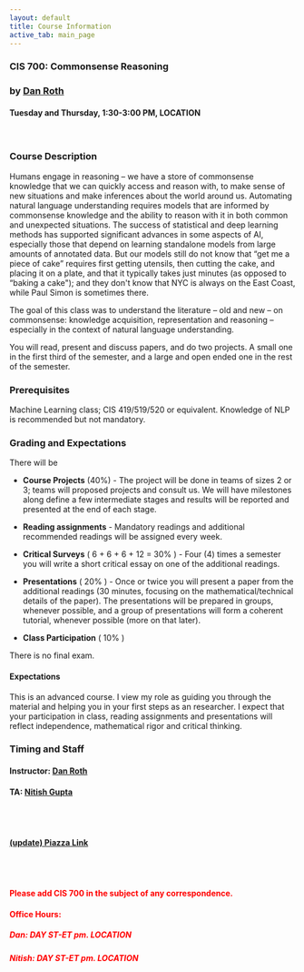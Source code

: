 ```yaml
---
layout: default
title: Course Information
active_tab: main_page
---
```

### CIS 700: Commonsense Reasoning
### by [Dan Roth](http://www.cis.upenn.edu/~danroth/)
#### Tuesday and Thursday, 1:30-3:00 PM, LOCATION


<br/>

### Course Description

Humans engage in reasoning – we have a store of commonsense knowledge that we can quickly access and reason with, to make sense of new situations and make inferences about the world around us. Automating natural language understanding requires models that are informed by commonsense knowledge and the ability to reason with it in both common and unexpected situations. The success of statistical and deep learning methods has supported significant advances in some aspects of AI, especially those that depend on learning standalone models from large amounts of annotated data. But our models still do not know that “get me a piece of cake” requires first getting utensils, then cutting the cake, and placing it on a plate, and that it typically takes just minutes (as opposed to “baking a cake"); and they don't know that NYC is always on the East Coast, while Paul Simon is sometimes there.

The goal of this class was to understand the literature – old and new – on commonsense: knowledge acquisition, representation and reasoning – especially in the context of natural language understanding.

You will read, present and discuss papers, and do two projects. A small one in the first third of the semester, and a large and open ended one in the rest of the semester.  

### Prerequisites

Machine Learning class; CIS 419/519/520 or equivalent. Knowledge of NLP is recommended but not mandatory.

### Grading and Expectations

There will be
* **Course Projects** (40%) - The project will be done in teams of sizes 2 or 3; teams will proposed projects and consult us. We will have milestones along define a few intermediate stages and results will be reported and presented at the end of each stage.

* **Reading assignments** - Mandatory readings and additional recommended readings will be assigned every week.

* **Critical Surveys** ( 6 + 6 + 6 + 12 = 30% ) - Four (4) times a semester you will write a short critical essay on one of the additional readings.

* **Presentations** ( 20% ) - Once or twice you will present a paper from the additional readings (30 minutes, focusing on the mathematical/technical details of the paper). The presentations will be prepared in groups, whenever possible, and a group of presentations will form a coherent tutorial, whenever possible (more on that later).

* **Class Participation** ( 10% )


There is no final exam.

#### Expectations

This is an advanced course. I view my role as guiding you through the material and helping you in your first steps as an researcher. I expect that your participation in class, reading assignments and presentations will reflect independence, mathematical rigor and critical thinking.

### Timing and Staff

#### Instructor: [Dan Roth](http://www.cis.upenn.edu/~danroth/)

#### TA: [Nitish Gupta](http://nitishgupta.github.io)

<br><br>
#### [(update) Piazza Link](http://piazza.com/upenn/fall2017/cis700006)
<br><br>

#### <font color="red">Please add CIS 700 in the subject of any correspondence.<font color="red">

#### Office Hours:
##### Dan: DAY ST-ET pm. LOCATION

##### Nitish: DAY ST-ET pm. LOCATION
